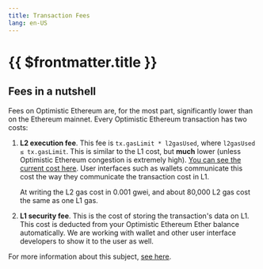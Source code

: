 ```yaml
---
title: Transaction Fees
lang: en-US
---
```


# {{ $frontmatter.title }}

## Fees in a nutshell

Fees on Optimistic Ethereum are, for the most part, significantly 
lower than on the Ethereum mainnet. Every Optimistic Ethereum
transaction has two costs:

1. **L2 execution fee**. This fee is `tx.gasLimit * l2gasUsed`, 
   where `l2gasUsed ≤ tx.gasLimit`. This is similar to the L1 cost, but
   **much** lower (unless Optimistic Ethereum congestion is extremely high). [You 
   can see the current cost here](https://public-grafana.optimism.io/d/9hkhMxn7z/public-dashboard?orgId=1&refresh=5m). User interfaces such
   as wallets communicate this cost the way they communicate the
   transaction cost in L1.

   At writing the L2 gas cost in 0.001 gwei, and about 80,000 L2 gas cost the same 
   as one L1 gas.

2. **L1 security fee**. This is the cost of storing the transaction's 
   data on L1. This cost is deducted from your Optimistic Ethereum 
   Ether balance automatically. We are working with wallet and other
   user interface developers to show it to the user as well.

For more information about this subject, 
[see here](/docs/developers/fees.html).